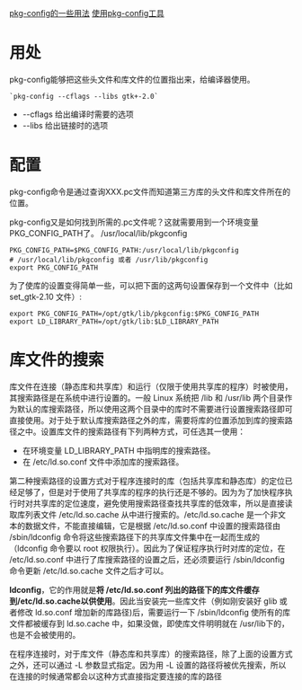 [pkg-config的一些用法](https://blog.csdn.net/luotuo44/article/details/24836901)
[使用pkg-config工具](https://my.oschina.net/shelllife/blog/1533653)


# 用处
pkg-config能够把这些头文件和库文件的位置指出来，给编译器使用。
```
`pkg-config --cflags --libs gtk+-2.0`
```
* --cflags 给出编译时需要的选项
* --libs 给出链接时的选项

# 配置
pkg-config命令是通过查询XXX.pc文件而知道第三方库的头文件和库文件所在的位置。


pkg-config又是如何找到所需的.pc文件呢？这就需要用到一个环境变量PKG_CONFIG_PATH了。
/usr/local/lib/pkgconfig
```
PKG_CONFIG_PATH=$PKG_CONFIG_PATH:/usr/local/lib/pkgconfig
# /usr/local/lib/pkgconfig 或者 /usr/lib/pkgconfig
export PKG_CONFIG_PATH
```

为了使库的设置变得简单一些，可以把下面的这两句设置保存到一个文件中（比如 set_gtk-2.10 文件）:
```
export PKG_CONFIG_PATH=/opt/gtk/lib/pkgconfig:$PKG_CONFIG_PATH
export LD_LIBRARY_PATH=/opt/gtk/lib:$LD_LIBRARY_PATH
```

# 库文件的搜索
库文件在连接（静态库和共享库）和运行（仅限于使用共享库的程序）时被使用，其搜索路径是在系统中进行设置的。一般 Linux 系统把 /lib 和 /usr/lib 两个目录作为默认的库搜索路径，所以使用这两个目录中的库时不需要进行设置搜索路径即可直接使用。对于处于默认库搜索路径之外的库，需要将库的位置添加到库的搜索路径之中。设置库文件的搜索路径有下列两种方式，可任选其一使用：

- 在环境变量 LD_LIBRARY_PATH 中指明库的搜索路径。
- 在 /etc/ld.so.conf 文件中添加库的搜索路径。


第二种搜索路径的设置方式对于程序连接时的库（包括共享库和静态库）的定位已经足够了，但是对于使用了共享库的程序的执行还是不够的。因为为了加快程序执行时对共享库的定位速度，避免使用搜索路径查找共享库的低效率，所以是直接读取库列表文件 /etc/ld.so.cache 从中进行搜索的。/etc/ld.so.cache 是一个非文本的数据文件，不能直接编辑，它是根据 /etc/ld.so.conf 中设置的搜索路径由 /sbin/ldconfig 命令将这些搜索路径下的共享库文件集中在一起而生成的（ldconfig 命令要以 root 权限执行）。因此为了保证程序执行时对库的定位，在 /etc/ld.so.conf 中进行了库搜索路径的设置之后，还必须要运行 /sbin/ldconfig 命令更新 /etc/ld.so.cache 文件之后才可以。

**ldconfig**，它的作用就是**将 /etc/ld.so.conf 列出的路径下的库文件缓存到/etc/ld.so.cache以供使用**。因此当安装完一些库文件（例如刚安装好 glib 或者修改 ld.so.conf 增加新的库路径)后，需要运行一下 /sbin/ldconfig 使所有的库文件都被缓存到 ld.so.cache 中，如果没做，即使库文件明明就在 /usr/lib下的，也是不会被使用的。

在程序连接时，对于库文件（静态库和共享库）的搜索路径，除了上面的设置方式之外，还可以通过 -L 参数显式指定。因为用 -L 设置的路径将被优先搜索，所以在连接的时候通常都会以这种方式直接指定要连接的库的路径
